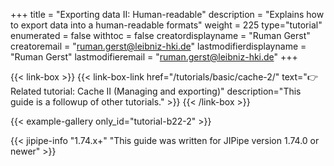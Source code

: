 +++
title = "Exporting data II: Human-readable"
description = "Explains how to export data into a human-readable formats"
weight = 225
type="tutorial"
enumerated = false
withtoc = false
creatordisplayname = "Ruman Gerst"
creatoremail = "ruman.gerst@leibniz-hki.de"
lastmodifierdisplayname = "Ruman Gerst"
lastmodifieremail = "ruman.gerst@leibniz-hki.de"
+++

{{< link-box >}}
    {{< link-box-link href="/tutorials/basic/cache-2/" text="👉 Related tutorial: Cache II (Managing and exporting)" description="This guide is a followup of other tutorials." >}}
{{< /link-box >}}

{{< example-gallery only_id="tutorial-b22-2" >}}

{{< jipipe-info "1.74.x+" "This guide was written for JIPipe version 1.74.0 or newer" >}}